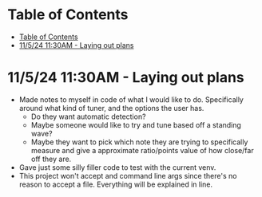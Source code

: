 # Table of Contents
- [Table of Contents](#table-of-contents)
- [11/5/24 11:30AM - Laying out plans](#11524-1130am---laying-out-plans)


# 11/5/24 11:30AM - Laying out plans
- Made notes to myself in code of what I would like to do. Specifically around 
what kind of tuner, and the options the user has. 
  - Do they want automatic detection?
  - Maybe someone would like to try and tune based off a standing wave?
  - Maybe they want to pick which note they are trying to specifically measure
    and give a approximate ratio/points value of how close/far off they are.
- Gave just some silly filler code to test with the current venv.
- This project won't accept and command line args since there's no reason to 
accept a file. Everything will be explained in line.
